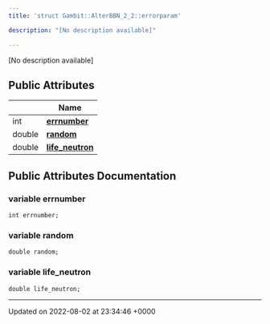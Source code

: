 ```yaml
---
title: 'struct Gambit::AlterBBN_2_2::errorparam'

description: "[No description available]"

---
```









[No description available]

## Public Attributes

|                | Name           |
| -------------- | -------------- |
| int | **[errnumber](/documentation/code/gambit_sphinx/classes/structgambit_1_1alterbbn__2__2_1_1errorparam/#variable-errnumber)**  |
| double | **[random](/documentation/code/gambit_sphinx/classes/structgambit_1_1alterbbn__2__2_1_1errorparam/#variable-random)**  |
| double | **[life_neutron](/documentation/code/gambit_sphinx/classes/structgambit_1_1alterbbn__2__2_1_1errorparam/#variable-life-neutron)**  |

## Public Attributes Documentation

### variable errnumber

```
int errnumber;
```


### variable random

```
double random;
```


### variable life_neutron

```
double life_neutron;
```


-------------------------------

Updated on 2022-08-02 at 23:34:46 +0000